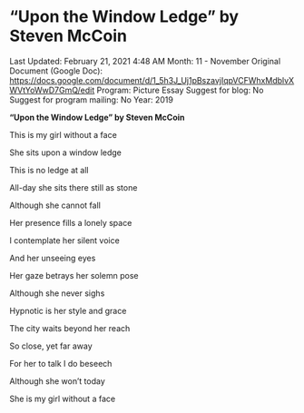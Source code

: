 # “Upon the Window Ledge” by Steven McCoin

Last Updated: February 21, 2021 4:48 AM
Month: 11 - November
Original Document (Google Doc): https://docs.google.com/document/d/1_5h3J_Uj1pBszavjIqpVCFWhxMdblvXWVtYoWwD7GmQ/edit
Program: Picture Essay
Suggest for blog: No
Suggest for program mailing: No
Year: 2019

**“Upon the Window Ledge” by Steven McCoin**

This is my girl without a face

She sits upon a window ledge

This is no ledge at all

All-day she sits there still as stone

Although she cannot fall

Her presence fills a lonely space

I contemplate her silent voice

And her unseeing eyes

Her gaze betrays her solemn pose

Although she never sighs

Hypnotic is her style and grace

The city waits beyond her reach

So close, yet far away

For her to talk I do beseech

Although she won’t today

She is my girl without a face